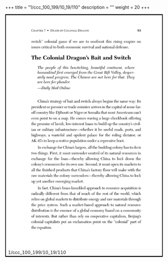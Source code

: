 +++
title = "1/ccc_100_199/10_19/110"
description = ""
weight = 20
+++

<table style="border:2px solid black;max-width:800px;max-height:800px;" 
><tr><td><img class="center-fit-jpg"
src="/jpg_/out_jpg_dbc_110.jpg"  >1/ccc_100_199/10_19/110</img></td></tr></table>